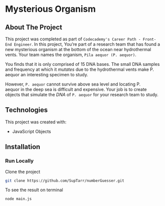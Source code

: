 # Mysterious Organism

## About The Project

This project was completed as part of `Codecademy's Career Path - Front-End Engineer`. In this project, You’re part of a research team that has found a new mysterious organism at the bottom of the ocean near hydrothermal vents. Your team names the organism, `Pila aequor (P. aequor)`.

You finds that it is only comprised of 15 DNA bases. The small DNA samples and frequency at which it *mutates* due to the hydrothermal vents make P. aequor an interesting specimen to study.

However, `P. aequor` cannot survive above sea level and locating P. aequor in the deep sea is difficult and expensive. Your job is to create objects that simulate the *DNA* of `P. aequor` for your research team to study.

## Technologies

This project was created with:

- JavaScript Objects

## Installation

### Run Locally

Clone the project

```sh
git clone https://github.com/SupTarr/numberGuesser.git
```

To see the result on terminal

```sh
node main.js
```
